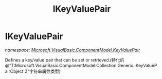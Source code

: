 ﻿---
title: IKeyValuePair
---

# IKeyValuePair
_namespace: [Microsoft.VisualBasic.ComponentModel.KeyValuePair](N-Microsoft.VisualBasic.ComponentModel.KeyValuePair.html)_

Defines a key/value pair that can be set or retrieved.(特化的@"T:Microsoft.VisualBasic.ComponentModel.Collection.Generic.IKeyValuePairObject`2"字符串属性类型)




